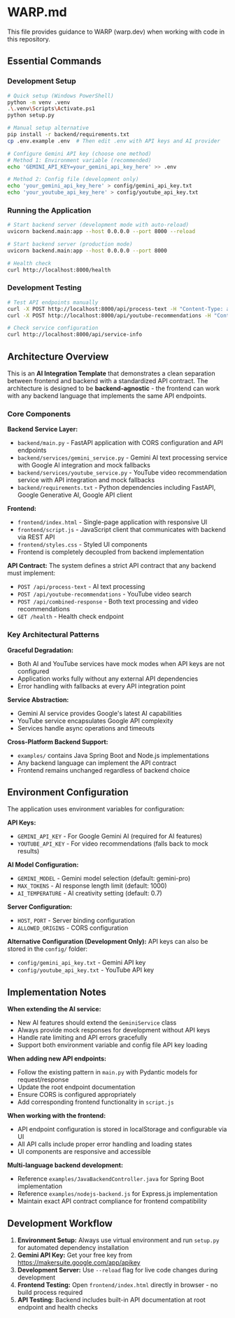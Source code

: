 # WARP.md

This file provides guidance to WARP (warp.dev) when working with code in this repository.

## Essential Commands

### Development Setup
```bash
# Quick setup (Windows PowerShell)
python -m venv .venv
.\.venv\Scripts\Activate.ps1
python setup.py

# Manual setup alternative
pip install -r backend/requirements.txt
cp .env.example .env  # Then edit .env with API keys and AI provider

# Configure Gemini API key (choose one method)
# Method 1: Environment variable (recommended)
echo 'GEMINI_API_KEY=your_gemini_api_key_here' >> .env

# Method 2: Config file (development only)
echo 'your_gemini_api_key_here' > config/gemini_api_key.txt
echo 'your_youtube_api_key_here' > config/youtube_api_key.txt
```

### Running the Application
```bash
# Start backend server (development mode with auto-reload)
uvicorn backend.main:app --host 0.0.0.0 --port 8000 --reload

# Start backend server (production mode)
uvicorn backend.main:app --host 0.0.0.0 --port 8000

# Health check
curl http://localhost:8000/health
```

### Development Testing
```bash
# Test API endpoints manually
curl -X POST http://localhost:8000/api/process-text -H "Content-Type: application/json" -d '{"text":"hello world"}'
curl -X POST http://localhost:8000/api/youtube-recommendations -H "Content-Type: application/json" -d '{"query":"python tutorial","max_results":3}'

# Check service configuration
curl http://localhost:8000/api/service-info
```

## Architecture Overview

This is an **AI Integration Template** that demonstrates a clean separation between frontend and backend with a standardized API contract. The architecture is designed to be **backend-agnostic** - the frontend can work with any backend language that implements the same API endpoints.

### Core Components

**Backend Service Layer:**
- `backend/main.py` - FastAPI application with CORS configuration and API endpoints
- `backend/services/gemini_service.py` - Gemini AI text processing service with Google AI integration and mock fallbacks
- `backend/services/youtube_service.py` - YouTube video recommendation service with API integration and mock fallbacks
- `backend/requirements.txt` - Python dependencies including FastAPI, Google Generative AI, Google API client

**Frontend:**
- `frontend/index.html` - Single-page application with responsive UI
- `frontend/script.js` - JavaScript client that communicates with backend via REST API
- `frontend/styles.css` - Styled UI components
- Frontend is completely decoupled from backend implementation

**API Contract:**
The system defines a strict API contract that any backend must implement:
- `POST /api/process-text` - AI text processing
- `POST /api/youtube-recommendations` - YouTube video search  
- `POST /api/combined-response` - Both text processing and video recommendations
- `GET /health` - Health check endpoint

### Key Architectural Patterns

**Graceful Degradation:**
- Both AI and YouTube services have mock modes when API keys are not configured
- Application works fully without any external API dependencies
- Error handling with fallbacks at every API integration point

**Service Abstraction:**
- Gemini AI service provides Google's latest AI capabilities
- YouTube service encapsulates Google API complexity
- Services handle async operations and timeouts

**Cross-Platform Backend Support:**
- `examples/` contains Java Spring Boot and Node.js implementations
- Any backend language can implement the API contract
- Frontend remains unchanged regardless of backend choice

## Environment Configuration

The application uses environment variables for configuration:

**API Keys:**
- `GEMINI_API_KEY` - For Google Gemini AI (required for AI features)
- `YOUTUBE_API_KEY` - For video recommendations (falls back to mock results)

**AI Model Configuration:**
- `GEMINI_MODEL` - Gemini model selection (default: gemini-pro)
- `MAX_TOKENS` - AI response length limit (default: 1000)
- `AI_TEMPERATURE` - AI creativity setting (default: 0.7)

**Server Configuration:**
- `HOST`, `PORT` - Server binding configuration
- `ALLOWED_ORIGINS` - CORS configuration

**Alternative Configuration (Development Only):**
API keys can also be stored in the `config/` folder:
- `config/gemini_api_key.txt` - Gemini API key
- `config/youtube_api_key.txt` - YouTube API key

## Implementation Notes

**When extending the AI service:**
- New AI features should extend the `GeminiService` class
- Always provide mock responses for development without API keys
- Handle rate limiting and API errors gracefully
- Support both environment variable and config file API key loading

**When adding new API endpoints:**
- Follow the existing pattern in `main.py` with Pydantic models for request/response
- Update the root endpoint documentation
- Ensure CORS is configured appropriately
- Add corresponding frontend functionality in `script.js`

**When working with the frontend:**
- API endpoint configuration is stored in localStorage and configurable via UI
- All API calls include proper error handling and loading states
- UI components are responsive and accessible

**Multi-language backend development:**
- Reference `examples/JavaBackendController.java` for Spring Boot implementation
- Reference `examples/nodejs-backend.js` for Express.js implementation
- Maintain exact API contract compliance for frontend compatibility

## Development Workflow

1. **Environment Setup:** Always use virtual environment and run `setup.py` for automated dependency installation
2. **Gemini API Key:** Get your free key from https://makersuite.google.com/app/apikey
3. **Development Server:** Use `--reload` flag for live code changes during development
4. **Frontend Testing:** Open `frontend/index.html` directly in browser - no build process required
5. **API Testing:** Backend includes built-in API documentation at root endpoint and health checks

